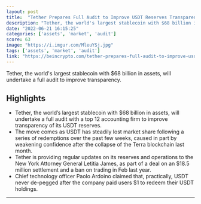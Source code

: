 ```yaml
---
layout: post
title:  "Tether Prepares Full Audit to Improve USDT Reserves Transparency"
description: "Tether, the world's largest stablecoin with $68 billion in assets, will undertake a full audit to improve transparency."
date: "2022-06-21 16:15:25"
categories: ['assets', 'market', 'audit']
score: 63
image: "https://i.imgur.com/MleuYSj.jpg"
tags: ['assets', 'market', 'audit']
link: "https://beincrypto.com/tether-prepares-full-audit-to-improve-usdt-reserves-transparency/"
---
```


Tether, the world's largest stablecoin with $68 billion in assets, will undertake a full audit to improve transparency.

## Highlights

- Tether, the world’s largest stablecoin with $68 billion in assets, will undertake a full audit with a top 12 accounting firm to improve transparency of its USDT reserves.
- The move comes as USDT has steadily lost market share following a series of redemptions over the past few weeks, caused in part by weakening confidence after the collapse of the Terra blockchain last month.
- Tether is providing regular updates on its reserves and operations to the New York Attorney General Letitia James, as part of a deal on an $18.5 million settlement and a ban on trading in Feb last year.
- Chief technology officer Paolo Ardoino claimed that, practically, USDT never de-pegged after the company paid users $1 to redeem their USDT holdings.

---
